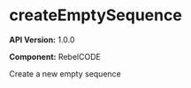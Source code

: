 # createEmptySequence

**API Version:** 1.0.0

**Component:** RebelCODE

Create a new empty sequence


